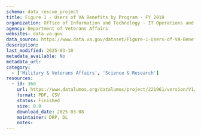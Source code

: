 ```yaml
---
schema: data_rescue_project 
title: Figure 1 - Users of VA Benefits by Program - FY 2018
organization: Office of Information and Technology - IT Operations and Services (ITOPS)
agency: Department of Veterans Affairs
websites: data.va.gov
data_source: https://www.data.va.gov/dataset/Figure-1-Users-of-VA-Benefits-by-Program-FY-2018/97cj-cga3
description: 
last_modified: 2025-03-10
metadata_available: No
metadata_url: 
category:
  - ['Military & Veterans Affairs', 'Science & Research'] 
resources:
  - id: 360
    url: https://www.datalumos.org/datalumos/project/221961/version/V1/view
    format: PDF, CSV
    status: Finished
    size: 0.0
    download_date: 2025-03-08
    maintainer: DRP, DL
    notes: 
---
```

